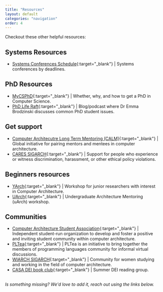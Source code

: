 ```yaml
---
title: "Resources"
layout: default
categories: "navigation"
order: 4
---
```


Checkout these other helpful resources:

## Systems Resources
- [Systems Conferences Schedule](https://www.cs.technion.ac.il/~dan/index_sysvenues_deadline.html){:target="_blank"} \| Systems conferences by deadlines.

## PhD Resources
- [MyCSPhD](https://mycsphd.org){:target="_blank"} \| Whether, why, and how to get a PhD in Computer Science.
- [PhD Life Raft](https://thephdliferaft.com){:target="_blank"} \| Blog/podcast where Dr Emma Brodzinski discusses common PhD student issues.

## Get support
- [Computer Architecutre Long Term Mentoring (CALM)](https://www.comparchmentoring.org){:target="_blank"} \| Global initiative for pairing mentors and mentees in computer architecture.
- [CARES SIGARCH](https://www.sigarch.org/benefits/cares){:target="_blank"} \| Support for people who
  experience or witness discrimination, harassment, or other ethical policy
  violations.
  
## Beginners resources
- [YArch](https://sites.gatech.edu/yarch2021/){:target="_blank"} \| Workshop for junior researchers with interest in Computer Architecture.
- [UArch](https://sites.google.com/uarch2021/){:target="_blank"} \| Undergraduate Architecture Mentoring (uArch) workshop.

  
## Communities
- [Computer Architecture Student
  Association](http://comparchsa.org/index.html){:target="_blank"} \|
  Independent student-run organization to develop
  and foster a positive and inviting student community within computer
  architecture.
- [PLTea](https://pltea.github.io){:target="_blank"} \| PLTea is an initiative to bring together the members
  of programming languages community for informal virtual discussions.
- [WIARCH SIGARCH](https://www.sigarch.org/wiarch){:target="_blank"} \| Community for women studying and working in the field of computer architecture. 
- [CASA DEI book club](http://comparchsa.org){:target="_blank"} \| Summer DEI reading group.


<br>
<i>Is something missing? We'd love to add it, reach out using the links below.</i>
